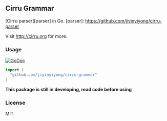 
Cirru Grammar
------

[Cirru parser][parser] in Go.
[parser]: https://github.com/jiyinyiyong/cirru-parser

Visit http://cirru.org for more.

### Usage

[![GoDoc](https://godoc.org/github.com/jiyinyiyong/cirru-grammar?status.png)](https://godoc.org/github.com/jiyinyiyong/cirru-grammar)

```go
import (
  "github.com/jiyinyiyong/cirru-grammar"
)
```

**This package is still in developing, read code before using**

### License

MIT